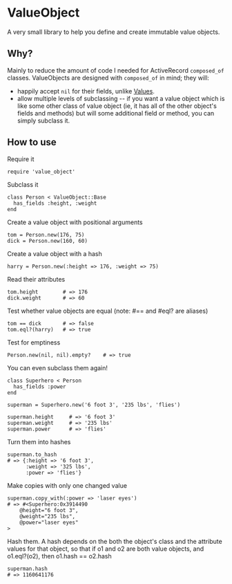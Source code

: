 # ValueObject

A very small library to help you define and create immutable value objects.

## Why?

Mainly to reduce the amount of code I needed for ActiveRecord `composed_of` classes.
ValueObjects are designed with `composed_of` in mind; they will:

* happily accept `nil` for their fields, unlike [Values](https://github.com/tcrayford/Values).
* allow multiple levels of subclassing -- if you want a value object
which is like some other class of value object (ie, it has all of the other object's fields
and methods) but will some additional field or method, you can simply subclass it.

## How to use

Require it

    require 'value_object'

Subclass it


    class Person < ValueObject::Base
      has_fields :height, :weight
    end

Create a value object with positional arguments

    tom = Person.new(176, 75)
    dick = Person.new(160, 60)

Create a value object with a hash

    harry = Person.new(:height => 176, :weight => 75)
    
Read their attributes

    tom.height        # => 176
    dick.weight       # => 60

Test whether value objects are equal (note: #== and #eql? are aliases)

    tom == dick       # => false
    tom.eql?(harry)   # => true

Test for emptiness

    Person.new(nil, nil).empty?    # => true

You can even subclass them again!

    class Superhero < Person
      has_fields :power
    end

    superman = Superhero.new('6 foot 3', '235 lbs', 'flies')

    superman.height     # => '6 foot 3'
    superman.weight     # => '235 lbs'
    superman.power      # => 'flies'

Turn them into hashes

    superman.to_hash
    # => {:height => '6 foot 3',
          :weight => '325 lbs',
          :power => 'flies'}

Make copies with only one changed value

    superman.copy_with(:power => 'laser eyes')
    # => #<Superhero:0x3914490
        @height="6 foot 3",
        @weight="235 lbs",
        @power="laser eyes"
    >

Hash them. A hash depends on the both the object's class and the
attribute values for that object, so that if o1 and o2 are both value
objects, and o1.eql?(o2), then o1.hash == o2.hash

    superman.hash
    # => 1160641176
